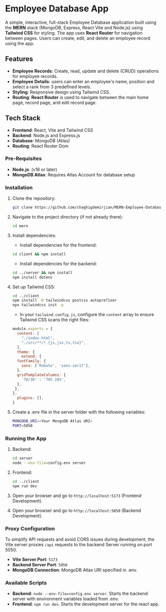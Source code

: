 # Employee Database App

A simple, interactive, full-stack Employee Database application built using the **MERN** stack (MongoDB, Express, React Vite and Node.js) using **Tailwind CSS** for styling. The app uses **React Router** for navigation between pages. Users can create, edit, and delete an employee record using the app. 

## Features

- **Employee Records**: Create, read, update and delete (CRUD) operations for employee records. 
- **Employee Details**: users can enter an employee's name, position and select a rank from 3 predefined levels. 
- **Styling**: Responsive design using Tailwind CSS.  
- **Routing**: **React Router** is used to navigate between the main home page, record page, and edit record page.

## Tech Stack

- **Frontend**: React, Vite and Tailwind CSS
- **Backend**: Node.js and Express.js
- **Database**: MongoDB (Atlas) 
- **Routing**: React Router Dom

### Pre-Requisites 
- **Node.js**: (v16 or later)
- **MongoDB Atlas**: Requires  Atlas Account for database setup

### Installation

1. Clone the repository:

    ```bash
    git clone https://github.com/chaghigdemirjian/MERN-Employee-Database.git
    ```

2. Navigate to the project directory (if not already there):

    ```bash
    cd mern
    ```

3. Install dependencies:

    - Install dependencies for the frontend:

    ```bash
    cd client && npm install  
    ```

    - Install dependencies for the backend:

    ```bash
    cd ../server && npm install
    npm install dotenv
    ```
4. Set up Tailwind CSS:

    ```bash
    cd ../client
    npm install -D tailwindcss postcss autoprefixer
    npx tailwindcss init -p
    ```

    - In your `tailwind.config.js`, configure the `content` array to ensure Tailwind CSS scans the right files:

    ```js
    module.exports = {
      content: [
        "./index.html",
        "./src/**/*.{js,jsx,ts,tsx}",
      ],
      theme: {
        extend: {
      fontFamily: {
        sans: ['Roboto', 'sans-serif'],
      },
      gridTemplateColumns: {
        '70/30' : '70% 28%',
      },
     },
    },
      plugins: [],
    }
    ```
5. Create a .env file in the server folder with the following variables:

    ```bash
    MONGODB_URI=<Your MongoDB Atlas URI>  
    PORT=5050  
    ```

### Running the App

1. Backend:

    ```bash
    cd server
    node --env-file=config.env server 
    ```

2. Frontend:

    ```bash
    cd ../client
    npm run dev 
    ```

3. Open your browser and go to `http://localhost:5173` (Frontend Development).
4. Open your browser and go to `http://localhost:5050` (Backend Development).


### Proxy Configuration

To simplify API requests and avoid CORS issues during development, the Vite server proxies `/api` requests to the backend Server running on port 5050. 

- **Vite Server Port**: `5173`
- **Backend Server Port**: `5050`
- **MongoDB Connection**: MongoDB Atlas URI specified in .env. 

### Available Scripts

- **Backend**: `node --env-file=config.env server`. Starts the backend server with environment variables loaded from .env.
- **Frontend**: `npm run dev`. Starts the development server for the react app.  
